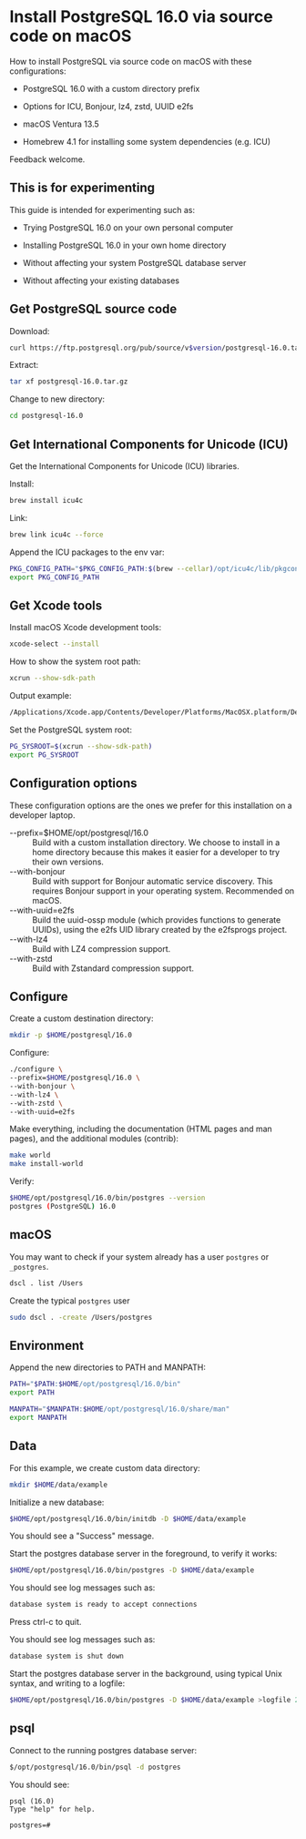 # Install PostgreSQL 16.0 via source code on macOS

How to install PostgreSQL via source code on macOS with these configurations:

* PostgreSQL 16.0 with a custom directory prefix

* Options for ICU, Bonjour, lz4, zstd, UUID e2fs

* macOS Ventura 13.5
  
* Homebrew 4.1 for installing some system dependencies (e.g. ICU)

Feedback welcome.


## This is for experimenting

This guide is intended for experimenting such as:

* Trying PostgreSQL 16.0 on your own personal computer

* Installing PostgreSQL 16.0 in your own home directory
  
* Without affecting your system PostgreSQL database server
   
* Without affecting your existing databases


## Get PostgreSQL source code

Download:

```sh
curl https://ftp.postgresql.org/pub/source/v$version/postgresql-16.0.tar.gz
```

Extract:

```sh
tar xf postgresql-16.0.tar.gz
```

Change to new directory:

```sh
cd postgresql-16.0
```

## Get International Components for Unicode (ICU)

Get the International Components for Unicode (ICU) libraries.

Install:

```sh
brew install icu4c
```

Link:

```sh
brew link icu4c --force
```

Append the ICU packages to the env var:

```sh
PKG_CONFIG_PATH="$PKG_CONFIG_PATH:$(brew --cellar)/opt/icu4c/lib/pkgconfig"
export PKG_CONFIG_PATH
```


## Get Xcode tools

Install macOS Xcode development tools:

```sh
xcode-select --install
```

How to show the system root path:

```sh
xcrun --show-sdk-path
```

Output example:

```sh
/Applications/Xcode.app/Contents/Developer/Platforms/MacOSX.platform/Developer/SDKs/MacOSX.sdk
```

Set the PostgreSQL system root:

```sh
PG_SYSROOT=$(xcrun --show-sdk-path)
export PG_SYSROOT
```


## Configuration options

These configuration options are the ones we prefer for this installation on a developer laptop.

<dl>

<dt>--prefix=$HOME/opt/postgresql/16.0

<dd>Build with a custom installation directory. We choose to install in a home directory because this makes it easier for a developer to try their own versions.</dd>

<dt>--with-bonjour</dt>

<dd>Build with support for Bonjour automatic service discovery. This requires Bonjour support in your operating system. Recommended on macOS.</dd>

<dt>--with-uuid=e2fs</dt>

<dd>Build the uuid-ossp module (which provides functions to generate UUIDs), using the e2fs UID library created by the e2fsprogs project.</dd>

<dt>--with-lz4</dt>

<dd>Build with LZ4 compression support.</dd>

<dt>--with-zstd</dt>

<dd>Build with Zstandard compression support.</dd

</dl>


## Configure

Create a custom destination directory:

```sh
mkdir -p $HOME/postgresql/16.0
```

Configure:

```sh
./configure \
--prefix=$HOME/postgresql/16.0 \
--with-bonjour \
--with-lz4 \
--with-zstd \
--with-uuid=e2fs
```

Make everything, including the documentation (HTML pages and man pages), and the additional modules (contrib):

```sh
make world
make install-world
```

Verify:

```sh
$HOME/opt/postgresql/16.0/bin/postgres --version
postgres (PostgreSQL) 16.0
```


## macOS

You may want to check if your system already has a user `postgres` or `_postgres`.

```sh
dscl . list /Users
```

Create the typical `postgres` user

```sh
sudo dscl . -create /Users/postgres
```


## Environment

Append the new directories to PATH and MANPATH:

```sh
PATH="$PATH:$HOME/opt/postgresql/16.0/bin"
export PATH

MANPATH="$MANPATH:$HOME/opt/postgresql/16.0/share/man"
export MANPATH
```


## Data

For this example, we create custom data directory:

```sh
mkdir $HOME/data/example
```

Initialize a new database:

```sh
$HOME/opt/postgresql/16.0/bin/initdb -D $HOME/data/example
```

You should see a "Success" message.

Start the postgres database server in the foreground, to verify it works:

```sh
$HOME/opt/postgresql/16.0/bin/postgres -D $HOME/data/example 
```

You should see log messages such as:

```txt
database system is ready to accept connections
```

Press ctrl-c to quit.

You should see log messages such as:

```txt
database system is shut down
```

Start the postgres database server in the background, using typical Unix syntax, and writing to a logfile:

```sh
$HOME/opt/postgresql/16.0/bin/postgres -D $HOME/data/example >logfile 2>&1 &
```


## psql

Connect to the running postgres database server:

```sh
$/opt/postgresql/16.0/bin/psql -d postgres
```

You should see:

```psql
psql (16.0)
Type "help" for help.

postgres=# 
```
